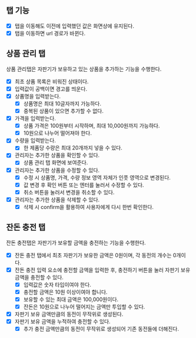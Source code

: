 ## 탭 기능

- [x] 탭을 이동해도 이전에 입력했던 값은 화면상에 유지된다.
- [x] 탭을 이동하면 url 경로가 바뀐다.

## 상품 관리 탭

상품 관리탭은 자판기가 보유하고 있는 상품을 추가하는 기능을 수행한다.

- [x] 최초 상품 목록은 비워진 상태이다.
- [x] 입력값이 공백이면 경고를 띄운다.
- [x] 상품명을 입력받는다.
  - [x] 상품명은 최대 10글자까지 가능하다.
  - [x] 중복된 상품이 있으면 추가할 수 없다.
- [x] 가격을 입력받는다.
  - [x] 상품 가격은 100원부터 시작하며, 최대 10,000원까지 가능하다.
  - [x] 10원으로 나누어 떨어져야 한다.
- [x] 수량을 입력받는다.
  - [x] 한 제품당 수량은 최대 20개까지 넣을 수 있다.
- [x] 관리자는 추가한 상품을 확인할 수 있다.
  - [x] 상품 관리 탭 화면에 보여준다.
- [x] 관리자는 추가한 상품을 수정할 수 있다.
  - [x] 수정 시 상품명, 가격, 수량 정보 영역 자체가 인풋 영역으로 변경된다.
  - [x] 값 변경 후 확인 버튼 또는 엔터를 눌러서 수정할 수 있다.
  - [x] 취소 버튼을 눌러서 변경을 취소할 수 있다.
- [x] 관리자는 추가한 상품을 삭제할 수 있다.
  - [x] 삭제 시 confirm을 활용하여 사용자에게 다시 한번 확인한다.

## 잔돈 충전 탭

잔돈 충전탭은 자판기가 보유할 금액을 충전하는 기능을 수행한다.

- [x] 잔돈 충전 탭에서 최초 자판기가 보유한 금액은 0원이며, 각 동전의 개수는 0개이다.
- [x] 잔돈 충전 입력 요소에 충전할 금액을 입력한 후, 충전하기 버튼을 눌러 자판기 보유 금액을 충전할
      수 있다.
  - [x] 입력값은 숫자 타입이여야 한다.
  - [x] 충전할 금액은 10원 이상이여야 합니다.
  - [x] 보유할 수 있는 최대 금액은 100,000원이다.
  - [x] 잔돈은 10원으로 나누어 떨어지는 금액만 투입할 수 있다.
- [x] 자판기 보유 금액만큼의 동전이 무작위로 생성된다.
- [x] 자판기 보유 금액을 누적하여 충전할 수 있다.
  - [x] 추가 충전 금액만큼의 동전이 무작위로 생성되어 기존 동전들에 더해진다.
